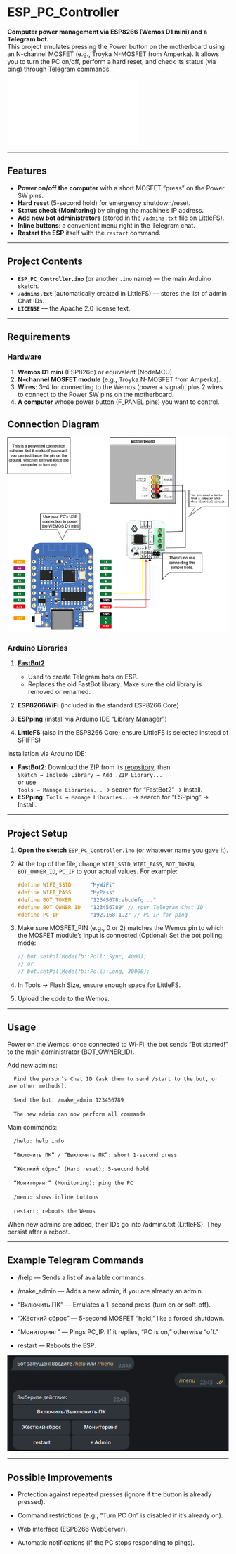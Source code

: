 # ESP_PC_Controller

**Computer power management via ESP8266 (Wemos D1 mini) and a Telegram bot.**  
This project emulates pressing the Power button on the motherboard using an N-channel MOSFET (e.g., Troyka N-MOSFET from Amperka). It allows you to turn the PC on/off, perform a hard reset, and check its status (via ping) through Telegram commands.

![Russian version of readme](./docs/README_RU.md) 

---

## Features

- **Power on/off the computer** with a short MOSFET “press” on the Power SW pins.  
- **Hard reset** (5-second hold) for emergency shutdown/reset.  
- **Status check (Monitoring)** by pinging the machine’s IP address.  
- **Add new bot administrators** (stored in the `/admins.txt` file on LittleFS).  
- **Inline buttons**: a convenient menu right in the Telegram chat.  
- **Restart the ESP** itself with the `restart` command.

---

## Project Contents

- **`ESP_PC_Controller.ino`** (or another `.ino` name) — the main Arduino sketch.  
- **`/admins.txt`** (automatically created in LittleFS) — stores the list of admin Chat IDs.  
- **`LICENSE`** — the Apache 2.0 license text.

---

## Requirements

### Hardware

1. **Wemos D1 mini** (ESP8266) or equivalent (NodeMCU).  
2. **N-channel MOSFET module** (e.g., Troyka N-MOSFET from Amperka).  
3. **Wires**: 3–4 for connecting to the Wemos (power + signal), plus 2 wires to connect to the Power SW pins on the motherboard.  
4. **A computer** whose power button (F_PANEL pins) you want to control.

## Connection Diagram

![Connection Diagram](./docs/ESP_PC_Controller.png)

### Arduino Libraries

1. **[FastBot2](https://github.com/GyverLibs/FastBot2)**
   - Used to create Telegram bots on ESP.  
   - Replaces the old FastBot library. Make sure the old library is removed or renamed.

2. **ESP8266WiFi** (included in the standard ESP8266 Core)  
3. **ESPping** (install via Arduino IDE “Library Manager”)  
4. **LittleFS** (also in the ESP8266 Core; ensure LittleFS is selected instead of SPIFFS)

Installation via Arduino IDE:
- **FastBot2**: Download the ZIP from its [repository](https://github.com/GyverLibs/FastBot2), then  
  `Sketch → Include Library → Add .ZIP Library...`  
  or use  
  `Tools → Manage Libraries...` → search for “FastBot2” → Install.  
- **ESPping**: `Tools → Manage Libraries...` → search for “ESPping” → Install.

---

## Project Setup

1. **Open the sketch** `ESP_PC_Controller.ino` (or whatever name you gave it).
2. At the top of the file, change `WIFI_SSID`, `WIFI_PASS`, `BOT_TOKEN`, `BOT_OWNER_ID`, `PC_IP` to your actual values. For example:
   ```cpp
   #define WIFI_SSID      "MyWiFi"
   #define WIFI_PASS      "MyPass"
   #define BOT_TOKEN      "12345678:abcdefg..."
   #define BOT_OWNER_ID   "123456789" // Your Telegram Chat ID
   #define PC_IP          "192.168.1.2" // PC IP for ping
   ```
3. Make sure MOSFET_PIN (e.g., 0 or 2) matches the Wemos pin to which the MOSFET module’s input is connected.(Optional) Set the bot polling mode:
   ```cpp
   // bot.setPollMode(fb::Poll::Sync, 4000);
   // or
   // bot.setPollMode(fb::Poll::Long, 30000);
   ```
4. In Tools → Flash Size, ensure enough space for LittleFS.

5. Upload the code to the Wemos.

---

## Usage

Power on the Wemos: once connected to Wi-Fi, the bot sends “Bot started!” to the main administrator (BOT_OWNER_ID).

   Add new admins:

      Find the person’s Chat ID (ask them to send /start to the bot, or use other methods).

      Send the bot: /make_admin 123456789

      The new admin can now perform all commands.

   Main commands:

      /help: help info

      “Включить ПК” / “Выключить ПК”: short 1-second press

      “Жёсткий сброс” (Hard reset): 5-second hold

      “Мониторинг” (Monitoring): ping the PC

      /menu: shows inline buttons

      restart: reboots the Wemos

   When new admins are added, their IDs go into /admins.txt (LittleFS). They persist after a reboot.

---

## Example Telegram Commands

 - /help — Sends a list of available commands.

 - /make_admin <id> — Adds a new admin, if you are already an admin.

 - “Включить ПК” — Emulates a 1-second press (turn on or soft-off).

 - “Жёсткий сброс” — 5-second MOSFET “hold,” like a forced shutdown.

 - “Мониторинг” — Pings PC_IP. If it replies, “PC is on,” otherwise “off.”

 - restart — Reboots the ESP.
 
 ![Bot menu](./docs/bot_menu.png)

---

## Possible Improvements

 - Protection against repeated presses (ignore if the button is already pressed).

 - Command restrictions (e.g., “Turn PC On” is disabled if it’s already on).

 - Web interface (ESP8266 WebServer).

 - Automatic notifications (if the PC stops responding to pings).
